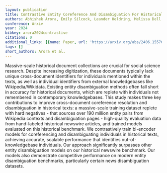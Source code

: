 ```yaml
---
layout: publication
title: Contrastive Entity Coreference And Disambiguation For Historical Texts
authors: Abhishek Arora, Emily Silcock, Leander Heldring, Melissa Dell
conference: Arxiv
year: 2024
bibkey: arora2024contrastive
citations: 0
additional_links: [{name: Paper, url: 'https://arxiv.org/abs/2406.15576'}]
tags: []
short_authors: Arora et al.
---
```

Massive-scale historical document collections are crucial for social science
research. Despite increasing digitization, these documents typically lack
unique cross-document identifiers for individuals mentioned within the texts,
as well as individual identifiers from external knowledgebases like
Wikipedia/Wikidata. Existing entity disambiguation methods often fall short in
accuracy for historical documents, which are replete with individuals not
remembered in contemporary knowledgebases. This study makes three key
contributions to improve cross-document coreference resolution and
disambiguation in historical texts: a massive-scale training dataset replete
with hard negatives - that sources over 190 million entity pairs from Wikipedia
contexts and disambiguation pages - high-quality evaluation data from
hand-labeled historical newswire articles, and trained models evaluated on this
historical benchmark. We contrastively train bi-encoder models for
coreferencing and disambiguating individuals in historical texts, achieving
accurate, scalable performance that identifies out-of-knowledgebase
individuals. Our approach significantly surpasses other entity disambiguation
models on our historical newswire benchmark. Our models also demonstrate
competitive performance on modern entity disambiguation benchmarks,
particularly certain news disambiguation datasets.